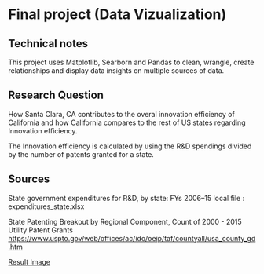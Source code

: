 # Final project (Data Vizualization)

## Technical notes

This project uses Matplotlib, Searborn and Pandas to clean, wrangle, create relationships and display data insights on multiple sources of data.

## Research Question

How Santa Clara, CA contributes to the overal innovation efficiency of California and how California compares to the rest of US states regarding Innovation efficiency.

The Innovation efficiency is calculated by using the R&D spendings divided by the number of patents granted for a state.


## Sources

State government expenditures for R&D, by state: FYs 2006–15
local file : expenditures_state.xlsx

State Patenting Breakout by Regional Component, Count of 2000 - 2015 Utility Patent Grants
https://www.uspto.gov/web/offices/ac/ido/oeip/taf/countyall/usa_county_gd.htm

[Result Image](https://github.com/jeromesc/datascience-visualization/blob/master/graph.png)
